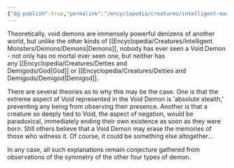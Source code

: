 ```yaml
---
{"dg-publish":true,"permalink":"/encyclopedia/creatures/intelligent-monsters/demons/void-demon/"}
---
```


Theoretically, void demons are immensely powerful denizens of another world, but unlike the other kinds of [[Encyclopedia/Creatures/Intelligent Monsters/Demons/Demons\|Demons]], nobody has ever seen a Void Demon - not only has no mortal ever seen one, but neither has any [[Encyclopedia/Creatures/Deities and Demigods/God\|God]] or [[Encyclopedia/Creatures/Deities and Demigods/Demigod\|Demigod]]. 

There are several theories as to why this may be the case. One is that the extreme aspect of Void represented in the Void Demon is 'absolute stealth,' preventing any being from observing their presence. Another is that a creature so deeply tied to Void, the aspect of negation, would be paradoxical, immediately ending their own existence as soon as they were born. Still others believe that a Void Demon may erase the memories of those who witness it. Of course, it could be something else altogether...

In any case, all such explanations remain conjecture gathered from observations of the symmetry of the other four types of demon.